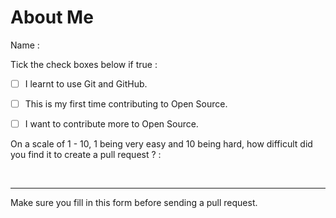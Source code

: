 <!-- ⚠️⚠️ Do Not Delete These Comments. ⚠️⚠️ -->
<!-- Please read these comments/instructions carefully and do accordingly  -->
<!-- Read our Code of Conduct: https://github.com/Open-Source-Community-VIT-AP/Hacktoberfest-2020/blob/Updates/.github/CODE_OF_CONDUCT.md -->

# About Me

<!--- Fill in the details below before sending us a pull request -->

Name : 

<!--- To mark a checkbox, just add an x between the square brackets.
      Example : [ ] becomes [x] -->
      
Tick the check boxes below if true : 

- [ ] I learnt to use Git and GitHub.

- [ ] This is my first time contributing to Open Source.

- [ ] I want to contribute more to Open Source.

On a scale of 1 - 10, 1 being very easy and 10 being hard, how difficult did you find it to create a pull request ? : 

<br>

---

Make sure you fill in this form before sending a pull request.

<!-- Before submitting, click on the preview tab to check your work so far-->